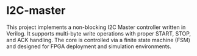 # I2C-master
This project implements a non-blocking I2C Master controller written in Verilog. It supports multi-byte write operations with proper START, STOP, and ACK handling. The core is controlled via a finite state machine (FSM) and designed for FPGA deployment and simulation environments.
